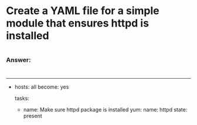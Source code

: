 
# Create a YAML file for a simple module that ensures httpd is installed
#

#

###
### Answer:
###
#
---
- hosts: all
  become: yes

  tasks:
  - name: Make sure httpd package is installed
    yum:
      name: httpd
      state: present



